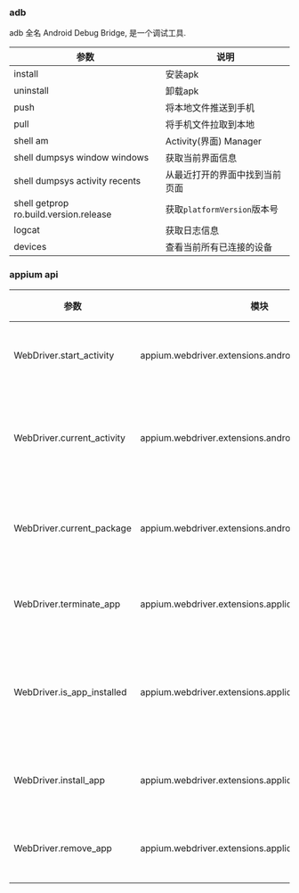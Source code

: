 ### adb

adb 全名 Android Debug Bridge, 是一个调试工具.


|参数|说明|
|---|---|
|install| 安装apk |
|uninstall| 卸载apk |
|push| 将本地文件推送到手机 |
|pull| 将手机文件拉取到本地 |
|shell am| Activity(界面) Manager |
|shell dumpsys window windows| 获取当前界面信息 |
|shell dumpsys activity recents| 从最近打开的界面中找到当前页面 |
|shell getprop ro.build.version.release| 获取`platformVersion`版本号 |
|logcat| 获取日志信息 |
|devices| 查看当前所有已连接的设备 |


### appium api

|参数|模块|说明|
|---|---|---|
|WebDriver.start_activity|appium.webdriver.extensions.android.activities.Activities| [启动一个app](./scripts/0002-get-package-and-activity.py#L18) |
|WebDriver.current_activity|appium.webdriver.extensions.android.activities.Activities| [获取当前界面名](./scripts/0002-get-package-and-activity.py#L28) |
|WebDriver.current_package|appium.webdriver.extensions.android.common.Common| [获取当前包名](./scripts/0002-get-package-and-activity.py#L23) |
|WebDriver.terminate_app|appium.webdriver.extensions.applications.Applications| [关闭一个app](./scripts/0003-terminate-app.py#L23) |
|WebDriver.is_app_installed|appium.webdriver.extensions.applications.Applications| [检查app是否已安装](./scripts/0004-install-app.py#L12) |
|WebDriver.install_app|appium.webdriver.extensions.applications.Applications| [安装一个app](./scripts/0004-install-app.py#L24) |
|WebDriver.remove_app|appium.webdriver.extensions.applications.Applications| [卸载一个app](./scripts/0004-install-app.py#L17) |

